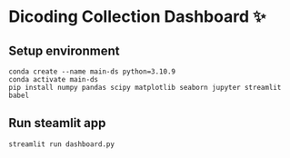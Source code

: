 # Dicoding Collection Dashboard ✨

## Setup environment
```
conda create --name main-ds python=3.10.9
conda activate main-ds
pip install numpy pandas scipy matplotlib seaborn jupyter streamlit babel
```

## Run steamlit app
```
streamlit run dashboard.py
```


